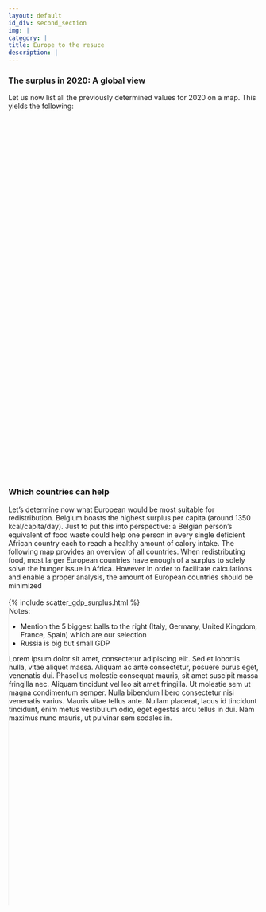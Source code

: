 ```yaml
---
layout: default
id_div: second_section
img: |
category: |
title: Europe to the resuce
description: |
---
```


<div class="row">
    <div class="col-sm-12 col-md-1"></div>
    <div class="col-sm-12 col-md-10">
        <h3>The surplus in 2020: A global view</h3>
        Let us now list all the previously determined values for 2020 on a map. This yields the following:
    </div>
    <div class="col-sm-12 col-md-1"></div>
</div>

<br/>

<div class="row">
    <div class="col-sm-12 col-md-1"></div>
    <div class="col-sm-12 col-md-10">
        <div id="map_world_diff" style="width: 100%; height: 700px"></div>
    </div>
    <div class="col-sm-12 col-md-1"></div>
</div>

<br/>

<div class="row">
    <div class="col-sm-12 col-md-1"></div>
    <div class="col-sm-12 col-md-10">
        <h3>Which countries can help</h3>
        Let’s determine now what European would be most suitable for redistribution. Belgium boasts the highest surplus per capita (around 1350 kcal/capita/day). Just to put this into perspective: a Belgian person’s equivalent of food waste could help one person in every single deficient African country each to reach a healthy amount of calory intake. The following map provides an overview of all countries. When redistributing food, most larger European countries have enough of a surplus to solely solve the hunger issue in Africa. However In order to facilitate calculations and enable a proper analysis, the amount of European countries should be minimized
    </div>
    <div class="col-sm-12 col-md-1"></div>
</div>

<br/>

<div class="row">
    <div class="col-sm-12 col-md-1"></div>
    <div class="col-sm-12 col-md-7">
        {% include scatter_gdp_surplus.html %}
    </div>
    <div class="col-sm-12 col-md-3" style="border-left:solid thin #eee; height: 600px">
        Notes: 
        <ul>
            <li>Mention the 5 biggest balls to the right (Italy, Germany, United Kingdom, France, Spain) which are our selection</li>
            <li>Russia is big but small GDP</li>
        </ul>
        Lorem ipsum dolor sit amet, consectetur adipiscing elit. Sed et lobortis nulla, vitae aliquet massa. Aliquam ac ante consectetur, posuere purus eget, venenatis dui. Phasellus molestie consequat mauris, sit amet suscipit massa fringilla nec. Aliquam tincidunt vel leo sit amet fringilla. Ut molestie sem ut magna condimentum semper. Nulla bibendum libero consectetur nisi venenatis varius. Mauris vitae tellus ante. Nullam placerat, lacus id tincidunt tincidunt, enim metus vestibulum odio, eget egestas arcu tellus in dui. Nam maximus nunc mauris, ut pulvinar sem sodales in.
    </div>
    <div class="col-sm-12 col-md-1"></div>
</div>

<script>

var cal_world_ticks = {};
$.ajax({
    url: "json/cal_world/cal_world_ticks.json",
    async: false,
    dataType: 'json',
    success: function(data) {
        cal_world_ticks = data;
    }
});

colors5 = ["#d7191c","#fdae61", "#ffffbf", "#a6d96a", "#1a9641"]
load_map(cal_world_ticks, "json/cal_world/cal_world_2020.geojson", colors5, 'map_world_diff', [30.318462, 19.56871], 'Estimation deficit/surplus', 'kcal / persona / day', 3, -1, layergroupHolder, mapHolder);


</script>
